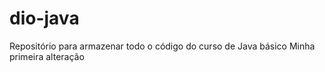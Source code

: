 # dio-java
Repositório para armazenar todo o código do curso de Java básico
Minha primeira alteração 
